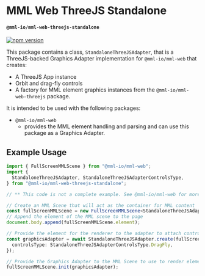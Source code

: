 # MML Web ThreeJS Standalone
#### `@mml-io/mml-web-threejs-standalone`

[![npm version](https://img.shields.io/npm/v/@mml-io/mml-web-threejs-standalone.svg?style=flat)](https://www.npmjs.com/package/@mml-io/mml-web-threejs-standalone)

This package contains a class, `StandaloneThreeJSAdapter`, that is a ThreeJS-backed Graphics Adapter implementation for `@mml-io/mml-web` that creates:
* A ThreeJS App instance
* Orbit and drag-fly controls
* A factory for MML element graphics instances from the `@mml-io/mml-web-threejs` package.

It is intended to be used with the following packages:
* `@mml-io/mml-web`
  * provides the MML element handling and parsing and can use this package as a Graphics Adapter.


## Example Usage

```typescript
import { FullScreenMMLScene } from "@mml-io/mml-web";
import {
  StandaloneThreeJSAdapter, StandaloneThreeJSAdapterControlsType,
} from "@mml-io/mml-web-threejs-standalone";

// ** This code is not a complete example. See @mml-io/mml-web for more info on how to use an MMLScene **

// Create an MML Scene that will act as the container for MML content
const fullScreenMMLScene = new FullScreenMMLScene<StandaloneThreeJSAdapter>();
// Append the element of the MML scene to the page
document.body.append(fullScreenMMLScene.element);

// Provide the element for the renderer to the adapter to attach controls to
const graphicsAdapter = await StandaloneThreeJSAdapter.create(fullScreenMMLScene.element, {
  controlsType: StandaloneThreeJSAdapterControlsType.DragFly,
});

// Provide the Graphics Adapter to the MML Scene to use to render elements
fullScreenMMLScene.init(graphicsAdapter);
```
